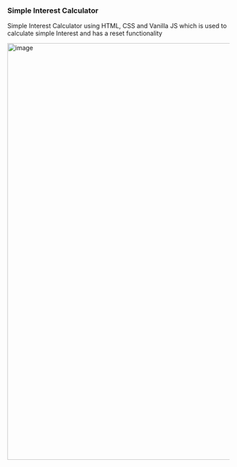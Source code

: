 <h3>Simple Interest Calculator</h3>

Simple Interest Calculator using HTML, CSS and Vanilla JS which is used to calculate simple Interest and has a reset functionality

<img width="945" alt="image" src="https://github.com/diksh04/simpleInterest-Calculator/assets/84238934/b69eff98-a302-4485-a15e-8a1dc47ad101">
